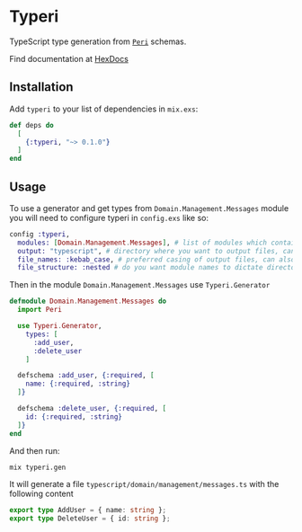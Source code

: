 # Typeri

TypeScript type generation from [`Peri`](https://hexdocs.pm/peri) schemas.

Find documentation at [HexDocs](https://hexdocs.pm/typeri)

## Installation

Add `typeri` to your list of dependencies in `mix.exs`:

```elixir
def deps do
  [
    {:typeri, "~> 0.1.0"}
  ]
end
```

## Usage

To use a generator and get types from `Domain.Management.Messages` module you will need to configure typeri in `config.exs` like so:

```elixir
config :typeri,
  modules: [Domain.Management.Messages], # list of modules which contain `use Typeri.Generator`
  output: "typescript", # directory where you want to output files, can also be :stdout
  file_names: :kebab_case, # preferred casing of output files, can also be :snake_case, :pascal_case, :camel_case
  file_structure: :nested # do you want module names to dictate directory names in output, if you want all the modules in one directory, use :flat
```

Then in the module `Domain.Management.Messages` use `Typeri.Generator`

```elixir
defmodule Domain.Management.Messages do
  import Peri

  use Typeri.Generator,
    types: [
      :add_user,
      :delete_user
    ]

  defschema :add_user, {:required, [
    name: {:required, :string}
  ]}

  defschema :delete_user, {:required, [
    id: {:required, :string}
  ]}
end
```

And then run:

```sh
mix typeri.gen
```

It will generate a file `typescript/domain/management/messages.ts` with the following content

```ts
export type AddUser = { name: string };
export type DeleteUser = { id: string };
```
